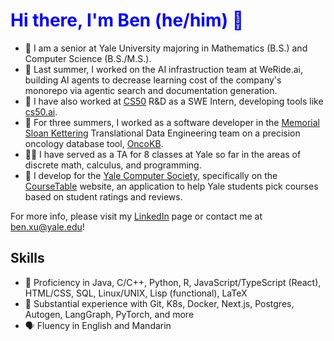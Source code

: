 # <span style="color:blue">Hi there, I'm Ben (he/him) 👋</span>
 - 🌱 I am a senior at Yale University majoring in Mathematics (B.S.) and Computer Science (B.S./M.S.).
 - 🚙 Last summer, I worked on the AI infrastruction team at WeRide.ai, building AI agents to decrease learning cost of the company's monorepo via agentic search and documentation generation.
 - 🦆 I have also worked at [CS50](https://cs50.harvard.edu) R&D as a SWE Intern, developing tools like [cs50.ai](https://cs50.ai).
 - 🏥 For three summers, I worked as a software developer in the [Memorial Sloan Kettering](https://www.mskcc.org/) Translational Data Engineering team on a precision oncology database tool, [OncoKB](https://oncokb.org).
 - 👨‍🏫 I have served as a TA for 8 classes at Yale so far in the areas of discrete math, calculus, and programming.
 - 📱 I develop for the [Yale Computer Society](https://www.yalecomputersociety.org/#/), specifically on the [CourseTable](https://github.com/coursetable) website, an application to help Yale students pick courses based on student ratings and reviews.

For more info, please visit my [LinkedIn](https://www.linkedin.com/in/benxuyale/) page or contact me at ben.xu@yale.edu!

## Skills
 - 📍 Proficiency in Java, C/C++, Python, R, JavaScript/TypeScript (React), HTML/CSS, SQL, Linux/UNIX, Lisp (functional), LaTeX
 - 🔧 Substantial experience with Git, K8s, Docker, Next.js, Postgres, Autogen, LangGraph, PyTorch, and more
 - 🗣 Fluency in English and Mandarin
    
<!--
**benzuzu/benzuzu** is a ✨ _special_ ✨ repository because its `README.md` (this file) appears on your GitHub profile.

Here are some ideas to get you started:

- 🔭 I’m currently working on ...
- 🌱 I’m currently learning ...
- 👯 I’m looking to collaborate on ...
- 🤔 I’m looking for help with ...
- 💬 Ask me about ...
- 📫 How to reach me: ...
- 😄 Pronouns: ...
- ⚡ Fun fact: ...
-->
